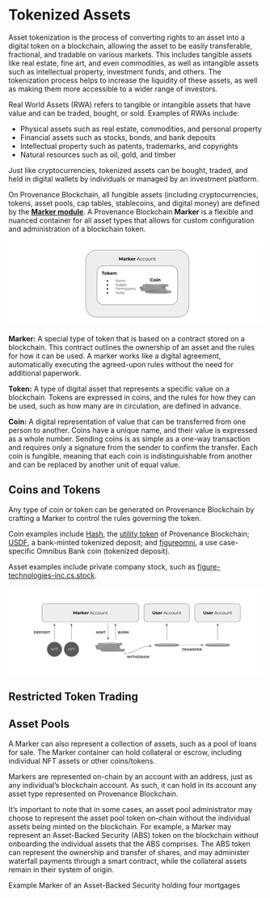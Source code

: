 # Tokenized Assets

Asset tokenization is the process of converting rights to an asset into a digital token on a blockchain, allowing the 
asset to be easily transferable, fractional, and tradable on various markets. This includes tangible assets like 
real estate, fine art, and even commodities, as well as intangible assets such as intellectual property, 
investment funds, and others. The tokenization process helps to increase the liquidity of these assets, as well as 
making them more accessible to a wider range of investors.

Real World Assets (RWA) refers to tangible or intangible assets that have value and can be traded, bought, or sold. 
Examples of RWAs include:

- Physical assets such as real estate, commodities, and personal property
- Financial assets such as stocks, bonds, and bank deposits
- Intellectual property such as patents, trademarks, and copyrights
- Natural resources such as oil, gold, and timber



Just like cryptocurrencies, tokenized assets can be bought, traded, and held in digital wallets by individuals or managed by an investment platform.

On Provenance Blockchain, all fungible assets (including cryptocurrencies, tokens, asset pools, cap tables, 
stablecoins, and digital money) are defined by the [**Marker module**](/docs/pb/modules/marker-module).
A Provenance Blockchain **Marker** is a flexible and nuanced container for all asset types that allows for 
custom configuration and administration of a blockchain token.

![marker structure](/img/learn/asset-lifecycle/marker-token-coin.png)


**Marker:** A special type of token that is based on a contract stored on a blockchain. This contract outlines the
ownership of an asset and the rules for how it can be used. A marker works like a digital agreement, automatically
executing the agreed-upon rules without the need for additional paperwork.


**Token:** A type of digital asset that represents a specific value on a blockchain. Tokens are expressed in coins,
and the rules for how they can be used, such as how many are in circulation, are defined in advance.


**Coin:** A digital representation of value that can be transferred from one person to another. Coins have a unique 
name, and their value is expressed as a whole number. Sending coins is as simple as a one-way transaction and requires 
only a signature from the sender to confirm the transfer. Each coin is fungible, meaning that each coin is 
indistinguishable from another and can be replaced by another unit of equal value.

## Coins and Tokens



Any type of coin or token can be generated on Provenance Blockchain by crafting a Marker to control the rules governing the token.

Coin examples include [Hash](https://explorer.provenance.io/asset/nhash), the [utility token](https://docs.provenance.io/ecosystem/financial-services-blockchain/token-economics#provenance-fees-and-hash) 
of Provenance Blockchain; [USDF](https://www.usdfconsortium.com/), a bank-minted tokenized deposit; and [figureomni](https://explorer.provenance.io/asset/cfigureomni), 
a use case-specific Omnibus Bank coin (tokenized deposit).

Asset examples include private company stock, such as [figure-technologies-inc.cs.stock](https://explorer.provenance.io/asset/figure-technologies-inc.cs.stock).

![asset lifecycle](/img/learn/asset-lifecycle/marker-permissions.png)

## Restricted Token Trading

## Asset Pools

A Marker can also represent a collection of assets, such as a pool of loans for sale. The Marker container can hold collateral or escrow, including individual NFT assets or other coins/tokens.

Markers are represented on-chain by an account with an address, just as any individual’s blockchain account. As such, it can hold in its account any asset type represented on Provenance Blockchain.

It’s important to note that in some cases, an asset pool administrator may choose to represent the asset pool token on-chain without the individual assets being minted on the blockchain. For example, a Marker may represent an Asset-Backed Security (ABS) token on the blockchain without onboarding the individual assets that the ABS comprises. The ABS token can represent the ownership and transfer of shares, and may administer waterfall payments through a smart contract, while the collateral assets remain in their system of origin.



Example Marker of an Asset-Backed Security holding four mortgages


